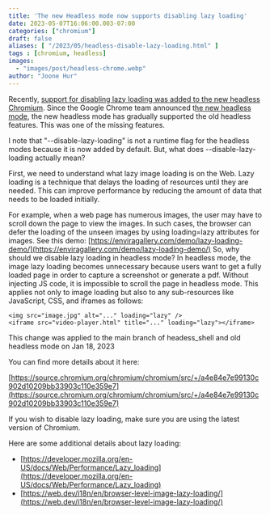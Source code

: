 ```yaml
---
title: 'The new Headless mode now supports disabling lazy loading'
date: 2023-05-07T16:06:00.003-07:00
categories: ["chromium"]
draft: false
aliases: [ "/2023/05/headless-disable-lazy-loading.html" ]
tags : [chromium, headless]
images:
  - "images/post/headless-chrome.webp"
author: "Joone Hur"
---
```


Recently, [support for disabling lazy loading was added to the new headless Chromium](https://chromium-review.googlesource.com/c/chromium/src/+/4510361). 
Since the Google Chrome team announced t[he new headless mode](https://developer.chrome.com/articles/new-headless/), the new headless mode has gradually supported the old headless features. This was one of the missing features. 

I note that "--disable-lazy-loading" is not a runtime flag for the headless modes because it is now added by default.
But, what does --disable-lazy-loading actually mean?

First, we need to understand what lazy image loading is on the Web.
Lazy loading is a technique that delays the loading of resources until they are needed. This can improve performance by reducing the amount of data that needs to be loaded initially. 

For example, when  a  web page has numerous images, the user may have to scroll down the page to view the images. In such cases, the browser can defer the loading of the unseen images by using loading=lazy attributes for images. See this demo: [https://enviragallery.com/demo/lazy-loading-demo/](https://enviragallery.com/demo/lazy-loading-demo/)
So, why should we disable lazy loading in headless mode?
In headless mode,  the image lazy loading becomes unnecessary because users want to get a fully loaded page in order to capture a screenshot or generate a pdf.  Without injecting JS code, it is impossible to scroll the page in headless mode.
This applies not only to image loading but also to any sub-resources like JavaScript, CSS, and iframes as follows:


```
<img src="image.jpg" alt="..." loading="lazy" />
<iframe src="video-player.html" title="..." loading="lazy"></iframe>
```
This change was applied to the main branch of headess_shell and old headless mode on Jan 18, 2023

You can find more details about it here:

[https://source.chromium.org/chromium/chromium/src/+/a4e84e7e99130c902d10209bb33903c110e359e7](https://source.chromium.org/chromium/chromium/src/+/a4e84e7e99130c902d10209bb33903c110e359e7)

If you wish to disable lazy loading, make sure you are using the latest version of Chromium.

Here are some additional details about lazy loading:
* [https://developer.mozilla.org/en-US/docs/Web/Performance/Lazy_loading](https://developer.mozilla.org/en-US/docs/Web/Performance/Lazy_loading)
* [https://web.dev/i18n/en/browser-level-image-lazy-loading/](https://web.dev/i18n/en/browser-level-image-lazy-loading/)
